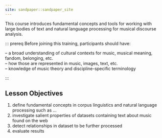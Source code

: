```yaml
---
site: sandpaper::sandpaper_site
---
```


This course introduces fundamental concepts and tools for working with large bodies of text and natural language processing for musical discourse analysis.

::: prereq
Before joining this training, participants should have:

– a broad understanding of cultural contexts for music, musical meaning, fandom, belonging, etc.   
– how those are represented in music, images, text, etc.   
– knowledge of music theory and discipline-specific terminology  

:::

## Lesson Objectives

1. define fundamental concepts in corpus linguistics and natural language processing such as ... 
2. investigate salient properties of datasets containing text about music found on the web 
3. detect relationships in dataset to be further processed 
4. evaluate results 
